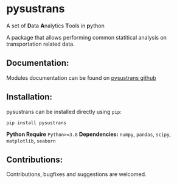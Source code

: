 # pysustrans

A set of **D**ata **A**nalytics **T**ools in **p**ython

A package that allows performing common statitical analysis on transportation related data.

## Documentation:
Modules documentation can be found on [pysustrans github](https://github.com/rahul-raoniar/pysustrans/blob/main/README.md)

## Installation:
pysustrans can be installed directly using `pip`:
```
pip install pysustrans
```

**Python Require** `Python>=3.8`
**Dependencies:** `numpy`, `pandas`, `scipy`, `matplotlib`, `seaborn`

## Contributions:
Contributions, bugfixes and suggestions are welcomed.
